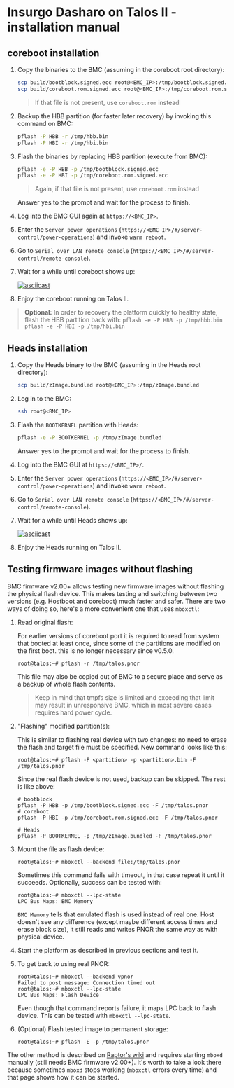 # Insurgo Dasharo on Talos II - installation manual

## coreboot installation

1. Copy the binaries to the BMC
   (assuming in the coreboot root directory):

    ```bash
    scp build/bootblock.signed.ecc root@<BMC_IP>:/tmp/bootblock.signed.ecc
    scp build/coreboot.rom.signed.ecc root@<BMC_IP>:/tmp/coreboot.rom.signed.ecc
    ```

    > If that file is not present, use `coreboot.rom` instead

1. Backup the HBB partition (for faster later recovery) by invoking this
   command on BMC:

    ```bash
    pflash -P HBB -r /tmp/hbb.bin
    pflash -P HBI -r /tmp/hbi.bin
    ```

1. Flash the binaries by replacing HBB partition (execute from BMC):

    ```bash
    pflash -e -P HBB -p /tmp/bootblock.signed.ecc
    pflash -e -P HBI -p /tmp/coreboot.rom.signed.ecc
    ```

    > Again, if that file is not present, use `coreboot.rom` instead

    Answer yes to the prompt and wait for the process to finish.

1. Log into the BMC GUI again at `https://<BMC_IP>`.

1. Enter the `Server power operations`
   (`https://<BMC_IP>/#/server-control/power-operations`) and invoke
  `warm reboot`.

1. Go to `Serial over LAN remote console` (`https://<BMC_IP>/#/server-control/remote-console`).

1. Wait for a while until coreboot shows up:

    [![asciicast](https://asciinema.org/a/zkQV1KhxY4n6IrlzssuvFHHS5.svg)](https://asciinema.org/a/zkQV1KhxY4n6IrlzssuvFHHS5)

1. Enjoy the coreboot running on Talos II.

> **Optional:** In order to recovery the platform quickly to healthy state, flash
> the HBB partition back with:
> `pflash -e -P HBB -p /tmp/hbb.bin`
> `pflash -e -P HBI -p /tmp/hbi.bin`

## Heads installation

1. Copy the Heads binary to the BMC (assuming in the Heads root directory):

    ```bash
    scp build/zImage.bundled root@<BMC_IP>:/tmp/zImage.bundled
    ```

1. Log in to the BMC:

    ```bash
    ssh root@<BMC_IP>
    ```

1. Flash the `BOOTKERNEL` partition with Heads:

    ```bash
    pflash -e -P BOOTKERNEL -p /tmp/zImage.bundled
    ```

    Answer yes to the prompt and wait for the process to finish.

1. Log into the BMC GUI at `https://<BMC_IP>/`.

1. Enter the `Server power operations`
   (`https://<BMC_IP>/#/server-control/power-operations`) and invoke
  `warm reboot`.

1. Go to `Serial over LAN remote console` (`https://<BMC_IP>/#/server-control/remote-console`).

1. Wait for a while until Heads shows up:

    [![asciicast](https://asciinema.org/a/VYszHn2aslY4GdAVBvsgbWb3d.svg)](https://asciinema.org/a/VYszHn2aslY4GdAVBvsgbWb3d)

1. Enjoy the Heads running on Talos II.

## Testing firmware images without flashing

BMC firmware v2.00+ allows testing new firmware images without flashing the
physical flash device. This makes testing and switching between two versions
(e.g. Hostboot and coreboot) much faster and safer. There are two ways of doing
so, here's a more convenient one that uses `mboxctl`:

1. Read original flash:

    For earlier versions of coreboot port it is required to read from system
    that booted at least once, since some of the partitions are modified on the
    first boot. this is no longer necessary since v0.5.0.

    ```shell
    root@talos:~# pflash -r /tmp/talos.pnor
    ```

    This file may also be copied out of BMC to a secure place and serve as a
    backup of whole flash contents.

    > Keep in mind that tmpfs size is limited and exceeding that limit may
    > result in unresponsive BMC, which in most severe cases requires hard power
    > cycle.

1. "Flashing" modified partition(s):

    This is similar to flashing real device with two changes: no need to erase
    the flash and target file must be specified. New command looks like this:

    ```shell
    root@talos:~# pflash -P <partition> -p <partition>.bin -F /tmp/talos.pnor
    ```

    Since the real flash device is not used, backup can be skipped. The rest is
    like above:

    ```shell
    # bootblock
    pflash -P HBB -p /tmp/bootblock.signed.ecc -F /tmp/talos.pnor
    # coreboot
    pflash -P HBI -p /tmp/coreboot.rom.signed.ecc -F /tmp/talos.pnor

    # Heads
    pflash -P BOOTKERNEL -p /tmp/zImage.bundled -F /tmp/talos.pnor
    ```

1. Mount the file as flash device:

    ```shell
    root@talos:~# mboxctl --backend file:/tmp/talos.pnor
    ```

    Sometimes this command fails with timeout, in that case repeat it until it
    succeeds. Optionally, success can be tested with:

    ```shell
    root@talos:~# mboxctl --lpc-state
    LPC Bus Maps: BMC Memory
    ```

    `BMC Memory` tells that emulated flash is used instead of real one. Host
    doesn't see any difference (except maybe different access times and erase
    block size), it still reads and writes PNOR the same way as with physical
    device.

1. Start the platform as described in previous sections and test it.

1. To get back to using real PNOR:

    ```shell
    root@talos:~# mboxctl --backend vpnor
    Failed to post message: Connection timed out
    root@talos:~# mboxctl --lpc-state
    LPC Bus Maps: Flash Device
    ```

    Even though that command reports failure, it maps LPC back to flash device.
    This can be tested with `mboxctl --lpc-state`.

1. (Optional) Flash tested image to permanent storage:

    ```shell
    root@talos:~# pflash -E -p /tmp/talos.pnor
    ```

The other method is described on
[Raptor's wiki](https://wiki.raptorcs.com/wiki/Compiling_Firmware#Running_the_firmware_temporarily)
and requires starting `mboxd` manually (still needs BMC firmware v2.00+). It's
worth to take a look there because sometimes `mboxd` stops working (`mboxctl`
errors every time) and that page shows how it can be started.
